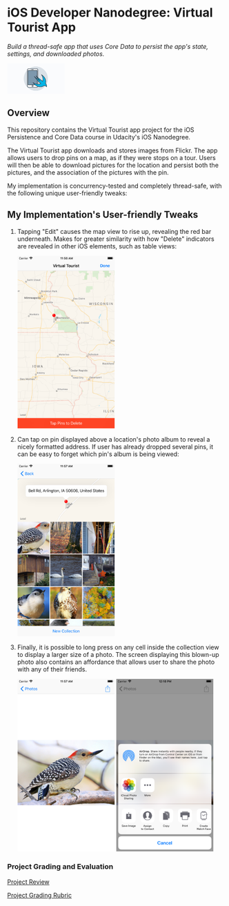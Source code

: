 # iOS Developer Nanodegree: Virtual Tourist App
*Build a thread-safe app that uses Core Data to persist the app's state, settings, and downloaded photos.*

<img src="https://github.com/jamesdellinger/ios-nanodegree-virtual-tourist-app/blob/master/iosndlogo.jpg" alt="iOS Developer Nanodegree logo" height="70" >

## Overview
This repository contains the Virtual Tourist app project for the iOS Persistence and Core Data course in Udacity's iOS Nanodegree.

The Virtual Tourist app downloads and stores images from Flickr. The app allows users to drop pins on a map, as if they were stops on a tour. Users will then be able to download pictures for the location and persist both the pictures, and the association of the pictures with the pin.

My implementation is concurrency-tested and completely thread-safe, with the following unique user-friendly tweaks:

## My Implementation's User-friendly Tweaks
1. Tapping "Edit" causes the map view to rise up, revealing the red bar underneath. Makes for greater similarity with how "Delete"
    indicators are revealed in other iOS elements, such as table views:

    <img src="https://github.com/jamesdellinger/ios-nanodegree-virtual-tourist-app/blob/master/Screenshots/Simulator%20Screen%20Shot%20-%20iPhone%208%20Plus%20-%202017-11-22%20at%2011.56.27.png" height="400">

2. Can tap on pin displayed above a location's photo album to reveal a nicely formatted address. If user has already dropped
    several pins, it can be easy to forget which pin's album is being viewed:

    <img src="https://github.com/jamesdellinger/ios-nanodegree-virtual-tourist-app/blob/master/Screenshots/Simulator%20Screen%20Shot%20-%20iPhone%208%20Plus%20-%202017-11-22%20at%2011.57.34.png" height="400">

3. Finally, it is possible to long press on any cell inside the collection view to display a larger size of a photo. The screen
    displaying this blown-up photo also contains an affordance that allows user to share the photo with any of their friends.

    <img src="https://github.com/jamesdellinger/ios-nanodegree-virtual-tourist-app/blob/master/Screenshots/Simulator%20Screen%20Shot%20-%20iPhone%208%20Plus%20-%202017-11-22%20at%2011.57.57.png" height="400">

    <img src="https://github.com/jamesdellinger/ios-nanodegree-virtual-tourist-app/blob/master/Screenshots/Simulator%20Screen%20Shot%20-%20iPhone%208%20Plus%20-%202017-11-22%20at%2012.18.54.png" height="400">

### Project Grading and Evaluation

[Project Review](https://github.com/jamesdellinger/ios-nanodegree-virtual-tourist-app/blob/master/ios-nanodegree-virtual-tourist-app-review.pdf)

[Project Grading Rubric](https://github.com/jamesdellinger/ios-nanodegree-virtual-tourist-app/blob/master/virtual-tourist-app-specs-and-rubric.pdf)
